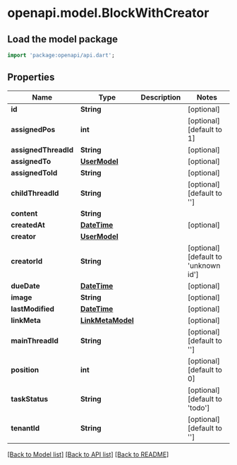 # openapi.model.BlockWithCreator

## Load the model package
```dart
import 'package:openapi/api.dart';
```

## Properties
Name | Type | Description | Notes
------------ | ------------- | ------------- | -------------
**id** | **String** |  | [optional] 
**assignedPos** | **int** |  | [optional] [default to 1]
**assignedThreadId** | **String** |  | [optional] 
**assignedTo** | [**UserModel**](UserModel.md) |  | [optional] 
**assignedToId** | **String** |  | [optional] 
**childThreadId** | **String** |  | [optional] [default to '']
**content** | **String** |  | 
**createdAt** | [**DateTime**](DateTime.md) |  | [optional] 
**creator** | [**UserModel**](UserModel.md) |  | 
**creatorId** | **String** |  | [optional] [default to 'unknown id']
**dueDate** | [**DateTime**](DateTime.md) |  | [optional] 
**image** | **String** |  | [optional] 
**lastModified** | [**DateTime**](DateTime.md) |  | [optional] 
**linkMeta** | [**LinkMetaModel**](LinkMetaModel.md) |  | [optional] 
**mainThreadId** | **String** |  | [optional] [default to '']
**position** | **int** |  | [optional] [default to 0]
**taskStatus** | **String** |  | [optional] [default to 'todo']
**tenantId** | **String** |  | [optional] [default to '']

[[Back to Model list]](../README.md#documentation-for-models) [[Back to API list]](../README.md#documentation-for-api-endpoints) [[Back to README]](../README.md)


